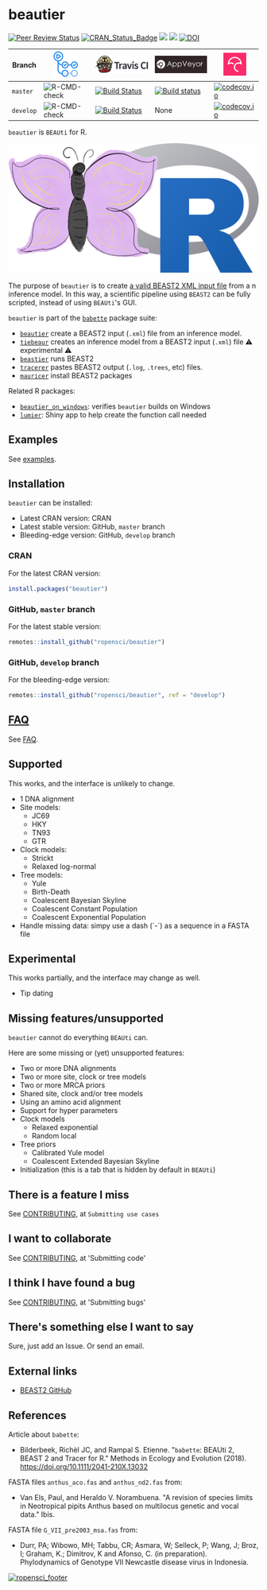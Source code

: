 # beautier

[![Peer Review Status](https://badges.ropensci.org/209_status.svg)](https://github.com/ropensci/onboarding/issues/209)
[![CRAN_Status_Badge](http://www.r-pkg.org/badges/version/beautier)](https://cran.r-project.org/package=beautier)
[![](http://cranlogs.r-pkg.org/badges/grand-total/beautier)]( https://CRAN.R-project.org/package=beautier)
[![](http://cranlogs.r-pkg.org/badges/beautier)](https://CRAN.R-project.org/package=beautier)
[![DOI](https://zenodo.org/badge/53443354.svg)](https://zenodo.org/badge/latestdoi/53443354)

Branch   |[![GitHub Actions logo](man/figures/GitHubActions.png)](https://github.com/ropensci/beautier/actions)|[![Travis CI logo](man/figures/TravisCI.png)](https://travis-ci.org)                                                  |[![AppVeyor logo](man/figures/AppVeyor.png)](https://www.appveyor.com)                                                                                                                      |[![Codecov logo](man/figures/Codecov.png)](https://www.codecov.io)
---------|-----------------------------------------------------------------------------------------------------|----------------------------------------------------------------------------------------------------------------------|--------------------------------------------------------------------------------------------------------------------------------------------------------------------------------------------|----------------------------------------------------------------------------------------------------------------------------------------------------
`master` |![R-CMD-check](https://github.com/ropensci/beautier/workflows/R-CMD-check/badge.svg?branch=master)   |[![Build Status](https://travis-ci.org/ropensci/beautier.svg?branch=master)](https://travis-ci.org/ropensci/beautier) | [![Build status](https://ci.appveyor.com/api/projects/status/blvjo5pulbkqxrhb/branch/master?svg=true)](https://ci.appveyor.com/project/richelbilderbeek/beautier-on-windows/branch/master) |[![codecov.io](https://codecov.io/github/ropensci/beautier/coverage.svg?branch=master)](https://codecov.io/github/ropensci/beautier/branch/master)
`develop`|![R-CMD-check](https://github.com/ropensci/beautier/workflows/R-CMD-check/badge.svg?branch=develop)  |[![Build Status](https://travis-ci.org/ropensci/beautier.svg?branch=develop)](https://travis-ci.org/ropensci/beautier)| None                                                                                                                                                                                       |[![codecov.io](https://codecov.io/github/ropensci/beautier/coverage.svg?branch=develop)](https://codecov.io/github/ropensci/beautier/branch/develop)

`beautier` is `BEAUti` for R.

![beautier logo](man/figures/beautier_logo.png)

The purpose of `beautier` is to create 
[a valid BEAST2 XML input file](inst/extdata/2_4.xml)
from a n inference model. In this way, a scientific pipeline using 
`BEAST2` can be fully scripted, instead of using `BEAUti`'s GUI.

`beautier` is part of the [`babette`](https://github.com/ropensci/babette) package suite:

 * [`beautier`](https://github.com/ropensci/beautier) create a BEAST2 input (`.xml`) file from an inference model.
 * [`tiebeaur`](https://github.com/richelbilderbeek/tiebeaur) creates an inference model from a BEAST2 input (`.xml`) file :warning: experimental :warning:
 * [`beastier`](https://github.com/ropensci/beastier) runs BEAST2
 * [`tracerer`](https://github.com/ropensci/tracerer) pastes BEAST2 output (`.log`, `.trees`, etc) files.
 * [`mauricer`](https://github.com/ropensci/mauricer) install BEAST2 packages

Related R packages:

 * [`beautier_on_windows`](https://github.com/richelbilderbeek/beautier_on_windows): verifies
   `beautier` builds on Windows
 * [`lumier`](https://github.com/ropensci/lumier): Shiny app to help create the function call needed

## Examples

See [examples](doc/examples.md).

## Installation

`beautier` can be installed:

 * Latest CRAN version: CRAN
 * Latest stable version: GitHub, `master` branch
 * Bleeding-edge version: GitHub, `develop` branch

### CRAN

For the latest CRAN version:

```r
install.packages("beautier")
```

### GitHub, `master` branch

For the latest stable version: 

```r
remotes::install_github("ropensci/beautier")
```

### GitHub, `develop` branch

For the bleeding-edge version: 

```r
remotes::install_github("ropensci/beautier", ref = "develop")
```

## [FAQ](doc/faq.md)

See [FAQ](doc/faq.md).

## Supported

This works, and the interface is unlikely to change.

 * 1 DNA alignment
 * Site models:
    * JC69
    * HKY
    * TN93
    * GTR
 * Clock models:
    * Strickt
    * Relaxed log-normal
 * Tree models:
    * Yule
    * Birth-Death
    * Coalescent Bayesian Skyline 
    * Coalescent Constant Population
    * Coalescent Exponential Population
 * Handle missing data: simpy use a dash (´-´) as a sequence
   in a FASTA file

## Experimental

This works partially, and the interface may change as well.

 * Tip dating

## Missing features/unsupported

`beautier` cannot do everything `BEAUti` can. 

Here are some missing or (yet) unsupported features:

 * Two or more DNA alignments
 * Two or more site, clock or tree models
 * Two or more MRCA priors
 * Shared site, clock and/or tree models
 * Using an amino acid alignment
 * Support for hyper parameters
 * Clock models
   * Relaxed exponential
   * Random local
 * Tree priors
   * Calibrated Yule model
   * Coalescent Extended Bayesian Skyline
 * Initialization (this is a tab that is hidden by default in `BEAUti`)

## There is a feature I miss

See [CONTRIBUTING](CONTRIBUTING.md), at `Submitting use cases`

## I want to collaborate

See [CONTRIBUTING](CONTRIBUTING.md), at 'Submitting code'

## I think I have found a bug

See [CONTRIBUTING](CONTRIBUTING.md), at 'Submitting bugs' 

## There's something else I want to say

Sure, just add an Issue. Or send an email.

## External links

 * [BEAST2 GitHub](https://github.com/CompEvol/beast2)

## References

Article about `babette`:

 * Bilderbeek, Richèl JC, and Rampal S. Etienne. "`babette`: BEAUti 2, BEAST 2 and Tracer for R." Methods in Ecology and Evolution (2018). https://doi.org/10.1111/2041-210X.13032

FASTA files `anthus_aco.fas` and `anthus_nd2.fas` from:
 
 * Van Els, Paul, and Heraldo V. Norambuena. "A revision of species limits in Neotropical pipits Anthus based on multilocus genetic and vocal data." Ibis.

FASTA file `G_VII_pre2003_msa.fas` from:

 * Durr, PA; Wibowo, MH; Tabbu, CR; Asmara, W; Selleck, P; Wang, J; Broz, I; Graham, K.; Dimitrov, K and Afonso, C. (in preparation). Phylodynamics of Genotype VII Newcastle disease virus in Indonesia. 

[![ropensci_footer](https://ropensci.org/public_images/ropensci_footer.png)](https://ropensci.org)

